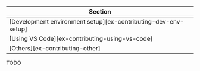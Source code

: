 | Section |
|--------|
| [Development environment setup][ex-contributing-dev-env-setup] |
| [Using VS Code][ex-contributing-using-vs-code] |
| [Others][ex-contributing-other] |

<div class="hidden">
TODO
</div>
